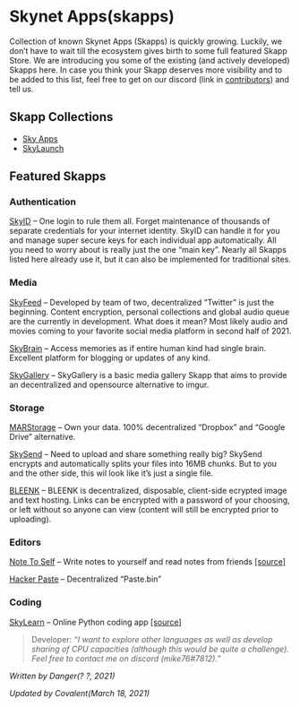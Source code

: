 # Skynet Apps(skapps)

Collection of known Skynet Apps (Skapps) is quickly growing. Luckily, we don’t have to wait till the ecosystem gives birth to some full featured Skapp Store. We are introducing you some of the existing (and actively developed) Skapps here. In case you think your Skapp deserves more visibility and to be added to this list, feel free to get on our discord (link in [contributors](/pages/help/contributors/en.html)) and tell us.

## Skapp Collections
* [Sky Apps](https://skyapps.hns.siasky.net/#/apps/all)
* [SkyLaunch](https://siasky.net/nAAkTFlVpsgX1-zyEPGy4bNycQW4Jjf2YztegtXHvNIRVw/)

## Featured Skapps
### Authentication
[SkyID](https://sky-id.hns.siasky.net/) – One login to rule them all. Forget maintenance of thousands of separate credentials for your internet identity. SkyID can handle it for you and manage super secure keys for each individual app automatically. All you need to worry about is really just the one “main key”. Nearly all Skapps listed here already use it, but it can also be implemented for traditional sites.
### Media
[SkyFeed](https://skyfeed.hns.siasky.net/#/) – Developed by team of two, decentralized “Twitter” is just the beginning. Content encryption, personal collections and global audio queue are the currently in development. What does it mean? Most likely audio and movies coming to your favorite social media platform in second half of 2021.

[SkyBrain](https://skybrain.hns.siasky.net/#/) – Access memories as if entire human kind had single brain. Excellent platform for blogging or updates of any kind.

[SkyGallery](https://skygallery.hns.siasky.net/#/) – SkyGallery is a basic media gallery Skapp that aims to provide an decentralized and opensource alternative to imgur.
### Storage
[MARStorage](https://marstorage.hns.siasky.net/) – Own your data. 100% decentralized “Dropbox” and “Google Drive” alternative.

[SkySend](https://skysend.hns.siasky.net/) – Need to upload and share something really big? SkySend encrypts and automatically splits your files into 16MB chunks. But to you and the other side, this wil look like it’s just a single file.

[BLEENK](https://bleenk.io/) – BLEENK is decentralized, disposable, client-side ecrypted image and text hosting. Links can be encrypted with a password of your choosing, or left without so anyone can view (content will still be encrypted prior to uploading).
### Editors
[Note To Self](https://note-to-self.hns.siasky.net/) – Write notes to yourself and read notes from friends [[source]](https://github.com/kwypchlo/note-to-self)

[Hacker Paste](https://hackerpaste.hns.siasky.net/) – Decentralized “Paste.bin”
### Coding

[SkyLearn](https://skylearn.hns.siasky.net/) – Online Python coding app [[source]](https://github.com/mike76-dev/skylearn)

>Developer: *“I want to explore other languages as well as develop sharing of CPU capacities (although this would be quite a challenge). Feel free to contact me on discord (mike76#7812).”*

*Written by Danger(? ?, 2021)*

*Updated by Covalent(March 18, 2021)*
